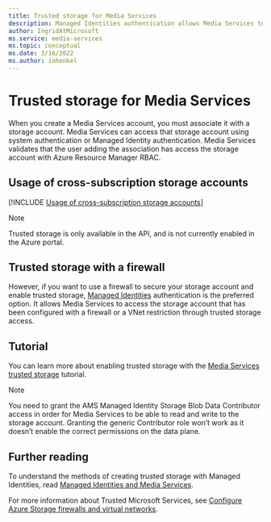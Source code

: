 ```yaml
---
title: Trusted storage for Media Services
description: Managed Identities authentication allows Media Services to access the storage account that has been configured with a firewall or a VNet restriction through trusted storage access.
author: IngridAtMicrosoft
ms.service: media-services
ms.topic: conceptual
ms.date: 3/16/2022
ms.author: inhenkel
---
```


# Trusted storage for Media Services

When you create a Media Services account, you must associate it with a storage account. Media Services can access that storage account using system authentication or Managed Identity authentication. Media Services validates that the user adding the association has access the storage account with Azure Resource Manager RBAC.

## Usage of cross-subscription storage accounts

[!INCLUDE [Usage of cross-subscription storage accounts](./includes/note-account-storage-same-subscription.md)]

>[!NOTE]
>Trusted storage is only available in the API, and is not currently enabled in the Azure portal.

## Trusted storage with a firewall

However, if you want to use a firewall to secure your storage account and enable trusted storage, [Managed Identities](concept-managed-identities.md) authentication is the preferred option. It allows Media Services to access the storage account that has been configured with a firewall or a VNet restriction through trusted storage access.

## Tutorial

You can learn more about enabling trusted storage with the [Media Services trusted storage](security-trusted-storage-rest-tutorial.md) tutorial.

> [!NOTE]
> You need to grant the AMS Managed Identity Storage Blob Data Contributor access in order for Media Services to be able to read and write to the storage account.  Granting the generic Contributor role won’t work as it doesn’t enable the correct permissions on the data plane.

## Further reading

To understand the methods of creating trusted storage with Managed Identities, read [Managed Identities and Media Services](concept-managed-identities.md).

For more information about Trusted Microsoft Services, see [Configure Azure Storage firewalls and virtual networks](/azure/storage/common/storage-network-security#trusted-microsoft-services).
